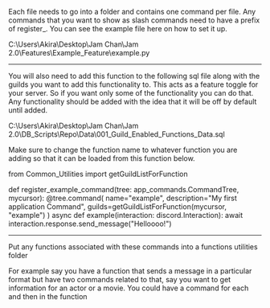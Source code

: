 Each file needs to go into a folder and contains one command per file. Any commands that you want to show as slash commands need to have a prefix of register_. You can see the example file here on how to set it up.

C:\Users\Akira\Desktop\Jam Chan\Jam 2.0\Features\Example_Feature\example.py

--------------------------------------------------------------------------------------------------------------
You will also need to add this function to the following sql file along with the guilds you want to add this functionality to. This acts as a feature toggle for your server. So if you want only some of the functionality you can do that. Any functionality should be added with the idea that it will be off by default until added. 

C:\Users\Akira\Desktop\Jam Chan\Jam 2.0\DB_Scripts\Repo\Data\001_Guild_Enabled_Functions_Data.sql

Make sure to change the function name to whatever function you are adding so that it can be loaded from this function below. 

from Common_Utilities import getGuildListForFunction

def register_example_command(tree: app_commands.CommandTree, mycursor):
    @tree.command(
        name="example",
        description="My first application Command",
        guilds=getGuildListForFunction(mycursor, "example")
    )
    async def example(interaction: discord.Interaction):
        await interaction.response.send_message("Helloooo!")
        
--------------------------------------------------------------------------------------------------------------
Put any functions associated with these commands into a functions utilities folder

For example say you have a function that sends a message in a particular format but have two commands related to that, say you want to get information for an actor or a movie. You could have a command for each and then in the function

